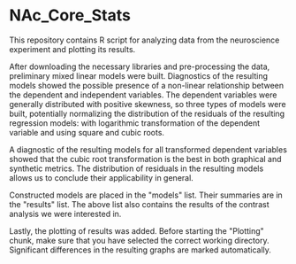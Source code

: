 # NAc_Core_Stats

This repository contains R script for analyzing data from the neuroscience experiment and plotting its results. 

After downloading the necessary libraries and pre-processing the data, preliminary mixed linear models were built. Diagnostics of the resulting models showed the possible presence of a non-linear relationship between the dependent and independent variables. The dependent variables were generally distributed with positive skewness, so three types of models were built, potentially normalizing the distribution of the residuals of the resulting regression models: with logarithmic transformation of the dependent variable and using square and cubic roots.

A diagnostic of the resulting models for all transformed dependent variables showed that the cubic root transformation is the best in both graphical and synthetic metrics. The distribution of residuals in the resulting models allows us to conclude their applicability in general.

Constructed models are placed in the "models" list. Their summaries are in the "results" list. The above list also contains the results of the contrast analysis we were interested in.

Lastly, the plotting of results was added. Before starting the "Plotting" chunk, make sure that you have selected the correct working directory. Significant differences in the resulting graphs are marked automatically.
